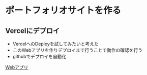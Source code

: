 # ポートフォリオサイトを作る

## Vercelにデプロイ
- VercelへのDeployを試してみたいと考えた
- このWebアプリを作りデプロイまで行うことで動作の確認を行う
- githubでデプロイを自動化

[Webアプリ](<https://mittiiiportfolio.vercel.app/Home>)
